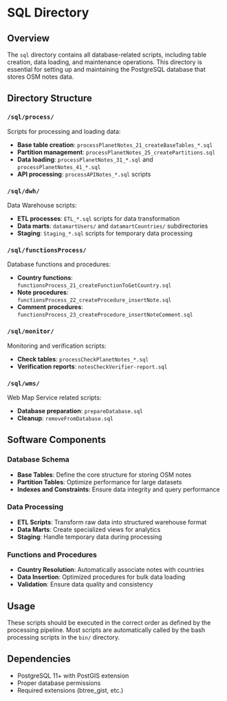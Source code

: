 # SQL Directory

## Overview
The `sql` directory contains all database-related scripts, including table 
creation, data loading, and maintenance operations. This directory is essential 
for setting up and maintaining the PostgreSQL database that stores OSM notes data.

## Directory Structure

### `/sql/process/`

Scripts for processing and loading data:

- **Base table creation**: `processPlanetNotes_21_createBaseTables_*.sql`
- **Partition management**: `processPlanetNotes_25_createPartitions.sql`
- **Data loading**: `processPlanetNotes_31_*.sql` and `processPlanetNotes_41_*.sql`
- **API processing**: `processAPINotes_*.sql` scripts

### `/sql/dwh/`

Data Warehouse scripts:

- **ETL processes**: `ETL_*.sql` scripts for data transformation
- **Data marts**: `datamartUsers/` and `datamartCountries/` subdirectories
- **Staging**: `Staging_*.sql` scripts for temporary data processing

### `/sql/functionsProcess/`

Database functions and procedures:

- **Country functions**: `functionsProcess_21_createFunctionToGetCountry.sql`
- **Note procedures**: `functionsProcess_22_createProcedure_insertNote.sql`
- **Comment procedures**: `functionsProcess_23_createProcedure_insertNoteComment.sql`

### `/sql/monitor/`

Monitoring and verification scripts:

- **Check tables**: `processCheckPlanetNotes_*.sql`
- **Verification reports**: `notesCheckVerifier-report.sql`

### `/sql/wms/`

Web Map Service related scripts:

- **Database preparation**: `prepareDatabase.sql`
- **Cleanup**: `removeFromDatabase.sql`

## Software Components

### Database Schema

- **Base Tables**: Define the core structure for storing OSM notes
- **Partition Tables**: Optimize performance for large datasets
- **Indexes and Constraints**: Ensure data integrity and query performance

### Data Processing

- **ETL Scripts**: Transform raw data into structured warehouse format
- **Data Marts**: Create specialized views for analytics
- **Staging**: Handle temporary data during processing

### Functions and Procedures

- **Country Resolution**: Automatically associate notes with countries
- **Data Insertion**: Optimized procedures for bulk data loading
- **Validation**: Ensure data quality and consistency

## Usage
These scripts should be executed in the correct order as defined by the processing 
pipeline. Most scripts are automatically called by the bash processing scripts 
in the `bin/` directory.

## Dependencies

- PostgreSQL 11+ with PostGIS extension
- Proper database permissions
- Required extensions (btree_gist, etc.) 

